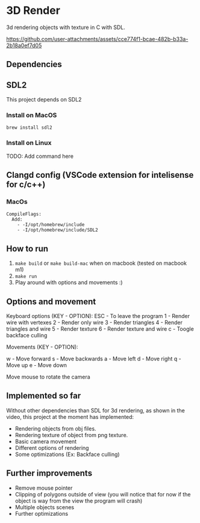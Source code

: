 # 3D Render

3d rendering objects with texture in C with SDL.

https://github.com/user-attachments/assets/cce774f1-bcae-482b-b33a-2b18a0ef7d05

## Dependencies

## SDL2

This project depends on SDL2

### Install on MacOS

`brew install sdl2`

### Install on Linux

TODO: Add command here

## Clangd config (VSCode extension for intelisense for c/c++)

### MacOs

```
CompileFlags:
  Add:
    - -I/opt/homebrew/include
    - -I/opt/homebrew/include/SDL2
```

## How to run

1. `make build` or `make build-mac` when on macbook (tested on macbook m1)
2. `make run`
3. Play around with options and movements :)
   
## Options and movement
Keyboard options (KEY - OPTION): 
 ESC - To leave the program
 1 - Render wire with vertexes
 2 - Render only wire
 3 - Render triangles
 4 - Render triangles and wire
 5 - Render texture
 6 - Render texture and wire
 c - Toogle backface culling

Movements (KEY - OPTION):

  w - Move forward
  s - Move backwards
  a - Move left
  d - Move right
  q - Move up
  e - Move down

Move mouse to rotate the camera

## Implemented so far

Without other dependencies than SDL for 3d rendering, as shown in the video, this project at the moment has implemented:

- Rendering objects from obj files.
- Rendering texture of object from png texture.
- Basic camera movement
- Different options of rendering
- Some optimizations (Ex: Backface culling)

## Further improvements

- Remove mouse pointer
- Clipping of polygons outside of view (you will notice that for now if the object is way from the view the program will crash)
- Multiple objects scenes
- Further optimizations
